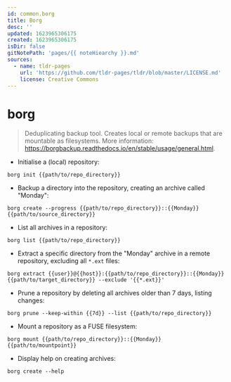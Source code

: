 ```yaml
---
id: common.borg
title: Borg
desc: ''
updated: 1623965306175
created: 1623965306175
isDir: false
gitNotePath: 'pages/{{ noteHiearchy }}.md'
sources:
  - name: tldr-pages
    url: 'https://github.com/tldr-pages/tldr/blob/master/LICENSE.md'
    license: Creative Commons
---
```

# borg

> Deduplicating backup tool.
> Creates local or remote backups that are mountable as filesystems.
> More information: <https://borgbackup.readthedocs.io/en/stable/usage/general.html>.

- Initialise a (local) repository:

`borg init {{path/to/repo_directory}}`

- Backup a directory into the repository, creating an archive called "Monday":

`borg create --progress {{path/to/repo_directory}}::{{Monday}} {{path/to/source_directory}}`

- List all archives in a repository:

`borg list {{path/to/repo_directory}}`

- Extract a specific directory from the "Monday" archive in a remote repository, excluding all `*.ext` files:

`borg extract {{user}}@{{host}}:{{path/to/repo_directory}}::{{Monday}} {{path/to/target_directory}} --exclude '{{*.ext}}'`

- Prune a repository by deleting all archives older than 7 days, listing changes:

`borg prune --keep-within {{7d}} --list {{path/to/repo_directory}}`

- Mount a repository as a FUSE filesystem:

`borg mount {{path/to/repo_directory}}::{{Monday}} {{path/to/mountpoint}}`

- Display help on creating archives:

`borg create --help`

